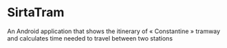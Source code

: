 # SirtaTram
An Android application that shows the itinerary of « Constantine » tramway and calculates time needed to travel between two stations
